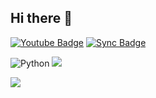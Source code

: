 ## Hi there 👋
[![Youtube Badge](https://img.shields.io/badge/Youtube-ff0000?style=flat-square&logo=youtube)](https://youtu.be/HWOsBlJr9Mk?si=_cRmEfF53j4y4sk9)
[![Sync Badge](https://img.shields.io/badge/→%20SYNC%204기%205반%201조__암쏘타이어%20시연%20영상%20(대상)-FFA500?style=flat-square)](https://youtu.be/HWOsBlJr9Mk?si=_cRmEfF53j4y4sk9)


<img alt="Python" src ="https://img.shields.io/badge/Python-3776AB.svg?&style=for-the-badge&logo=Python&logoColor=white"/> <img src="https://img.shields.io/badge/JavaScript-F7DF1E?style=for-the-badge&logo=JavaScript&logoColor=white">

<a href="https://youtu.be/HWOsBlJr9Mk?si=4ctQcAhAwBQbaV5S" target="_blank"><img src="https://img.shields.io/badge/youtubestudio-FFFFFF?style=plastic&logo=로고&logoColor=로고색상"/></a>
<!--

**Here are some ideas to get you started:**

🙋‍♀️ A short introduction - what is your organization all about?
🌈 Contribution guidelines - how can the community get involved?
👩‍💻 Useful resources - where can the community find your docs? Is there anything else the community should know?
🍿 Fun facts - what does your team eat for breakfast?
🧙 Remember, you can do mighty things with the power of [Markdown](https://docs.github.com/github/writing-on-github/getting-started-with-writing-and-formatting-on-github/basic-writing-and-formatting-syntax)
-->
